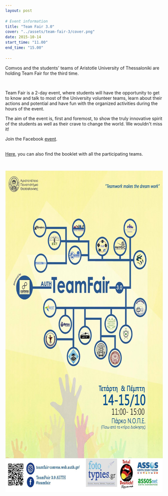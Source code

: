 ```yaml
---
layout: post

# Event information
title: "Team Fair 3.0"
cover: "../assets/team-fair-3/cover.png"
date: 2015-10-14
start_time: "11.00"
end_time: "15.00"

---
```


<p>Comvos and the students&#39; teams of Aristotle University of Thessaloniki are holding Team Fair for the third time.</p>

<p>&nbsp;</p>

<p>Team Fair is a 2-day event, where students will have the opportunity to get to know and talk to most of the University volunteer teams, learn about their actions and potential and have fun with the organized activities during the hours of the event.</p>

<p>The aim of the event is, first and foremost, to show the truly innovative spirit of the students as well as their crave to change the world. We wouldn&#39;t miss it!</p>

<p>Join the Facebook <a href="https://www.facebook.com/events/396114657252225/">event</a>.<br />
  &nbsp;</p>

  <p><a href="http://comvos-uni.gr/wp-content/uploads/2015/10/---------------------------------------TeamFair-3.0.pdf">Here</a>, you can also find the booklet with all the participating teams.</p>

  <p>&nbsp;</p>

<p><a href="../assets/team-fair-3/poster.jpg"><img class="center" alt="team-fair-poster" height="1024" src="../assets/team-fair-3/poster.jpg" width="724" /></a></p>
